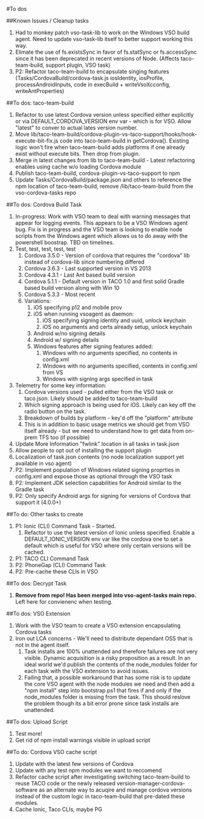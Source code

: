 #To dos

##Known Issues / Cleanup tasks
1. Had to monkey patch vso-task-lib to work on the Windows VSO build agent. Need to update vso-task-lib itself to better support working this way.
2. Elimate the use of fs.existsSync in favor of fs.statSync or fs.accessSync since it has been deprecated in recent versions of Node. (Affects taco-team-build, support plugin, VSO task)
3. P2: Refactor taco-team-build to encapsulate singing features (Tasks/CordovaBuild/cordova-task.js iosIdentity, iosProfile, processAndroidInputs, code in execBuild + writeVsoXcconfig, writeAntProperties)

##To dos: taco-team-build
1. Refactor to use latest Cordova version unless specified either explicitly or via DEFAULT_CORDOVA_VERSION env var - which is for VSO.  Allow "latest" to conver to actual lates version number.
2. Move lib/taco-team-build/cordova-plugin-vs-taco-support/hooks/hook-execute-bit-fix.js code into taco-team-build in getCordova(). Existing logic won't fire when taco-team-build adds platforms if one already exist without execute bits. Then drop from plugin.
3. Merge in latest changes from lib to taco-team-build - Latest refactoring enables using cache w/o loading Cordova module
4. Publish taco-team-build, cordova-plugin-vs-taco-support to npm
5. Update Tasks/CordovaBuild/package.json and others to reference the npm location of taco-team-build, remove /lib/taco-team-build from the vso-cordova-tasks repo

##To dos: Cordova Build Task
1. In-progress: Work with VSO team to deal with warning messages that appear for logging events. This appears to be a VSO Windows agent bug. Fix is in progress and the VSO team is looking to enable node scripts from the Windows agent which allows us to do away with the powershell boostrap.  TBD on timelines.
2. Test, test, test, test, test
	1. Cordova 3.5.0 - Version of cordova that requires the "cordova" lib instead of cordova-lib since numbering differed
	2. Cordova 3.6.3 - Last supported version in VS 2013
	3. Cordova 4.3.1 - Last Ant based build version
	4. Cordova 5.1.1 - Default version in TACO 1.0 and first solid Gradle based build version along with Win 10
	5. Cordova 5.3.3 - Most recent
	6. Variations:
		1. iOS specifying p12 and mobile prov
		2. iOS when running vsoagent as daemon: 
			1. iOS specifying signing identity and uuid, unlock keychain
			2. iOS no arguments and certs already setup, unlock keychain
		4. Android w/no signing details
		5. Android w/ signing details
		6. Windows features after signing features added:
			1. Windows with no arguments specified, no contents in config.xml
			2. Windows with no arguments specified, contents in config.xml from VS
			3. Windows with signing args specified in task
4. Telemetry for some key information:
	1. Cordova versions used - pulled either from the VSO task or taco.json. Likely should be added to taco-team-build
	2. Which signing approach is being used for iOS. Likely can key off the radio button on the task.
	3. Breakdown of builds by platform - key'd off the "platform" attribute
	4. This is in addition to basic usage metrics we should get from VSO itself already - but we need to understand how to get data from on-prem TFS too (if possible)
5. Update More Information "fwlink" location in all tasks in task.json
6. Allow people to opt out of installing the support plugin
6. Localization of task.json contents (no node localization support yet available in vso agent)
7. P2: Implement population of Windows related signing proprties in config.xml and expose those as optional through the VSO task
8. P2: Implement JDK selection capabilities for Android similar to the Gradle task
9. P2: Only specify Android args for signing for versions of Cordova that support it (4.0.0+)

##To do: Other tasks to create
1. P1: Ionic (CLI) Command Task - Started.
	1. Refactor to use the latest version of Ionic unless specified.  Enable a DEFAULT_IONIC_VERSION env var like the cordova one to set a default which is useful for VSO where only certain versions will be cached.
2. P1: TACO CLI Command Task
2. P2: PhoneGap (CLI) Command Task
3. P2: Pre-cache these CLIs in VSO

##To dos: Decrypt Task
1. **Remove from repo! Has been merged into vso-agent-tasks main repo.** Left here for convienenc when testing.

##To dos: VSO Extension
1. Work with the VSO team to create a VSO extension encapsulating Cordova tasks
2. Iron out LCA concerns - We'll need to distribute dependant OSS that is not in the agent itself.
	1. Task installs are 100% unattended and therefore failures are not very visible. Dynamic acquisition is a risky proposition as a result. In an ideal world we'd publish the contents of the node_modules folder for each task with the VSO extension to avoid issues.
	2. Failing that, a possible workaround that has some risk is to update the core VSO agent with the node modules we need and then add a "npm install" step into bootstrap.ps1 that fires if and only if the node_modules folder is missing from the task. This should reslove the problem though its a bit error prone since task installs are unattended.

##To dos: Upload Script
1. Test more!
2. Get rid of npm install warnings visible in upload script

##To do: Cordova VSO cache script
1. Update with the latest few versions of Cordova
2. Update with any test npm modules we want to reccomend
3. Refactor cache script after investigating switching taco-team-build to reuse TACO code or the newly released version-manager-cordova-software as an alternate way to acuqire and manage cordova versions instead of the custom logic in taco-team-build that pre-dated these modules.
4. Cache Ionic, Taco CLIs, maybe PG
